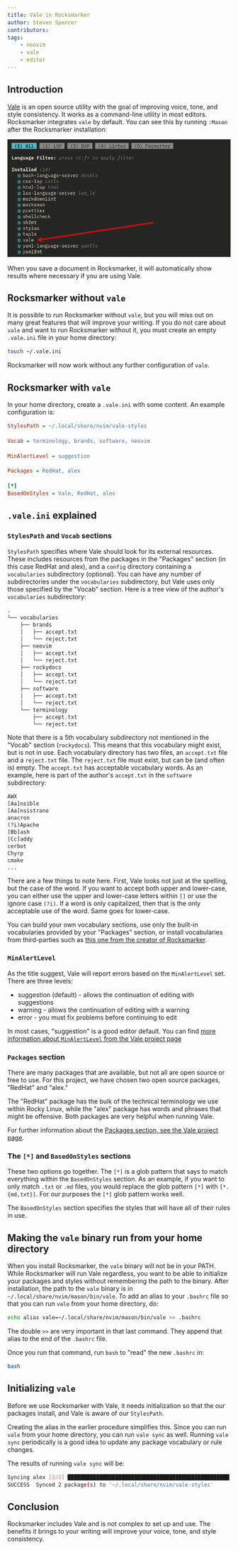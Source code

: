 ```yaml
---
title: Vale in Rocksmarker
author: Steven Spencer
contributors:
tags: 
    - neovim
    - vale
    - editor
---
```


## Introduction

[Vale](https://vale.sh/) is an open source utility with the goal of improving voice, tone, and style consistency. It works as a command-line utility in most editors. Rocksmarker integrates `vale` by default. You can see this by running `:Mason` after the Rocksmarker installation:

![Mason view](../assets/img/vale_integration.png)

When you save a document in Rocksmarker, it will automatically show results where necessary if you are using Vale.

## Rocksmarker without `vale`

It is possible to run Rocksmarker without `vale`, but you will miss out on many great features that will improve your writing. If you do not care about `vale` and want to run Rocksmarker without it, you must create an empty `.vale.ini` file in your home directory:

```bash
touch ~/.vale.ini
```

Rocksmarker will now work without any further configuration of `vale`.

## Rocksmarker with `vale`

In your home directory, create a `.vale.ini` with some content. An example configuration is:

```ini
StylesPath = ~/.local/share/nvim/vale-styles 

Vocab = terminology, brands, software, neovim 

MinAlertLevel = suggestion

Packages = RedHat, alex

[*]
BasedOnStyles = Vale, RedHat, alex
```

## `.vale.ini` explained

### `StylesPath` and `Vocab` sections

`StylesPath` specifies where Vale should look for its external resources. These includes resources from the packages in the "Packages" section (in this case RedHat and alex), and a `config` directory containing a `vocabularies` subdirectory (optional). You can have any number of subdirectories under the `vocabularies` subdirectory, but Vale uses only those specified by the "Vocab" section. Here is a tree view of the author's `vocabularies` subdirectory:

```text
.
└── vocabularies
    ├── brands
    │   ├── accept.txt
    │   └── reject.txt
    ├── neovim
    │   ├── accept.txt
    │   └── reject.txt
    ├── rockydocs
    │   ├── accept.txt
    │   └── reject.txt
    ├── software
    │   ├── accept.txt
    │   └── reject.txt
    └── terminology
        ├── accept.txt
        └── reject.txt
```

Note that there is a 5th vocabulary subdirectory not mentioned in the "Vocab" section (`rockydocs`). This means that this vocabulary might exist, but is not in use. Each vocabulary directory has two files, an `accept.txt` file and a `reject.txt` file. The `reject.txt` file must exist, but can be (and often is) empty. The `accept.txt` has acceptable vocabulary words. As an example, here is part of the author's `accept.txt` in the `software` subdirectory:

```text
AWX
[Aa]nsible
[Aa]nsistrano
anacron
(?i)Apache
[Bb]ash
[Cc]addy
cerbot
Chyrp
cmake
...
```

There are a few things to note here. First, Vale looks not just at the spelling, but the case of the word. If you want to accept both upper and lower-case, you can either use the upper and lower-case letters within `[]` or use the ignore case `(?i)`. If a word is only capitalized, then that is the only acceptable use of the word. Same goes for lower-case.

You can build your own vocabulary sections, use only the built-in vocabularies provided by your "Packages" section, or install vocabularies from third-parties such as [this one from the creator of Rocksmarker](https://github.com/ambaradan/vale-at-rocky).

### `MinAlertLevel`

As the title suggest, Vale will report errors based on the `MinAlertLevel` set. There are three levels:

* suggestion (default) - allows the continuation of editing with suggestions
* warning - allows the continuation of editing with a warning
* error - you must fix problems before continuing to edit

In most cases, "suggestion" is a good editor default. You can find [more information about `MinAlertLevel` from the Vale project page](https://vale.sh/docs/keys/minalertlevel)

### `Packages` section

There are many packages that are available, but not all are open source or free to use. For this project, we have chosen two open source packages, "RedHat" and "alex."

The "RedHat" package has the bulk of the technical terminology we use within Rocky Linux, while the "alex" package has words and phrases that might be offensive. Both packages are very helpful when running Vale.

For further information about the [Packages section, see the Vale project page](https://vale.sh/docs/keys/packages).

### The `[*]` and `BasedOnStyles` sections

These two options go together. The `[*]` is a glob pattern that says to match everything within the `BasedOnStyles` section. As an example, if you want to only match `.txt` or `.md` files, you would replace the glob pattern `[*]` with `[*.{md,txt}]`. For our purposes the `[*]` glob pattern works well.

The `BasedOnStyles` section specifies the styles that will have all of their rules in use.

## Making the `vale` binary run from your home directory

When you install Rocksmarker, the `vale` binary will not be in your PATH. While Rocksmarker will run Vale regardless, you want to be able to initialize your packages and styles without remembering the path to the binary. After installation, the path to the `vale` binary is in `~/.local/share/nvim/mason/bin/vale`. To add an alias to your `.bashrc` file so that you can run `vale` from your home directory, do:

```bash
echo alias vale=~/.local/share/nvim/mason/bin/vale >> .bashrc
```

The double `>>` are very important in that last command. They append that alias to the end of the `.bashrc` file.

Once you run that command, run `bash` to "read" the new `.bashrc` in:

```bash
bash
```

## Initializing `vale`

Before we use Rocksmarker with Vale, it needs initialization so that the our packages install, and Vale is aware of our `StylesPath`.

Creating the alias in the earlier procedure simplifies this. Since you can run `vale` from your home directory, you can run `vale sync` as well. Running `vale sync` periodically is a good idea to update any package vocabulary or rule changes.

The results of running `vale sync` will be:

```bash
Syncing alex [2/2] ███████████████████████████████████████████████████ 100% | 1s
SUCCESS  Synced 2 package(s) to '~/.local/share/nvim/vale-styles'
```

## Conclusion

Rocksmarker includes Vale and is not complex to set up and use. The benefits it brings to your writing will improve your voice, tone, and style consistency.
